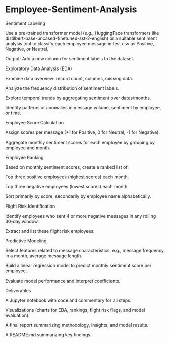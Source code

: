 # Employee-Sentiment-Analysis
Sentiment Labeling

Use a pre-trained transformer model (e.g., HuggingFace transformers like distilbert-base-uncased-finetuned-sst-2-english) or a suitable sentiment analysis tool to classify each employee message in test.csv as Positive, Negative, or Neutral.

Output: Add a new column for sentiment labels to the dataset.

Exploratory Data Analysis (EDA)

Examine data overview: record count, columns, missing data.

Analyze the frequency distribution of sentiment labels.

Explore temporal trends by aggregating sentiment over dates/months.

Identify patterns or anomalies in message volume, sentiment by employee, or time.

Employee Score Calculation

Assign scores per message (+1 for Positive, 0 for Neutral, -1 for Negative).

Aggregate monthly sentiment scores for each employee by grouping by employee and month.

Employee Ranking

Based on monthly sentiment scores, create a ranked list of:

Top three positive employees (highest scores) each month.

Top three negative employees (lowest scores) each month.

Sort primarily by score, secondarily by employee name alphabetically.

Flight Risk Identification

Identify employees who sent 4 or more negative messages in any rolling 30-day window.

Extract and list these flight risk employees.

Predictive Modeling

Select features related to message characteristics, e.g., message frequency in a month, average message length.

Build a linear regression model to predict monthly sentiment score per employee.

Evaluate model performance and interpret coefficients.

Deliverables

A Jupyter notebook with code and commentary for all steps.

Visualizations (charts for EDA, rankings, flight risk flags, and model evaluation).

A final report summarizing methodology, insights, and model results.

A README.md summarizing key findings.
